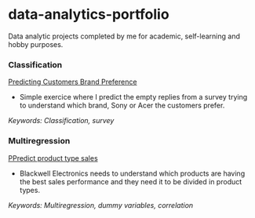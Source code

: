 # data-analytics-portfolio
Data analytic projects completed by me for academic, self-learning and hobby purposes. 

<h3> Classification </h3>

<a href="https://github.com/ffmc/data-analytics-portfolio/blob/master/Linear%20Regression/Predicting%20which%20brand%20customer%20prefer.ipynb">Predicting Customers Brand Preference</a>
- Simple exercice where I predict the empty replies from a survey trying to understand which brand, Sony or Acer the customers prefer.  

<i>Keywords: Classification, survey</i>

<h3> Multiregression </h3>

<a href="https://github.com/ffmc/data-analytics-portfolio/tree/master/Multiple%20Regression">PPredict product type sales</a>
- Blackwell Electronics needs to understand which products are having the best sales performance and they need it to be divided in product types. 

<i>Keywords: Multiregression, dummy variables, correlation</i>
